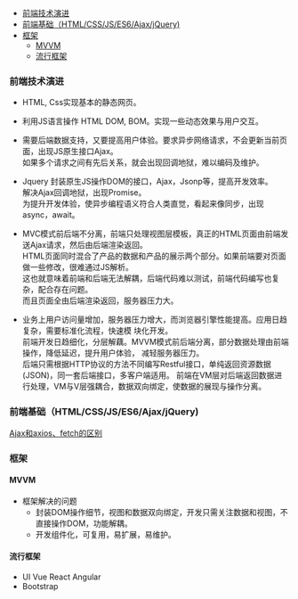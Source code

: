 
<!-- vim-markdown-toc GFM -->

- [前端技术演进](#前端技术演进)
- [前端基础（HTML/CSS/JS/ES6/Ajax/jQuery)](#前端基础htmlcssjses6ajaxjquery)
- [框架](#框架)
  - [MVVM](#mvvm)
  - [流行框架](#流行框架)

<!-- vim-markdown-toc -->



### 前端技术演进
- HTML, Css实现基本的静态网页。

- 利用JS语言操作 HTML DOM, BOM。实现一些动态效果与用户交互。

- 需要后端数据支持，又要提高用户体验。要求异步网络请求，不会更新当前页面，出现JS原生接口Ajax。  
  如果多个请求之间有先后关系，就会出现回调地狱，难以编码及维护。

- Jquery 封装原生JS操作DOM的接口，Ajax，Jsonp等，提高开发效率。  
  解决Ajax回调地狱，出现Promise。  
  为提升开发体验，使异步编程语义符合人类直觉，看起来像同步，出现async，await。

- MVC模式前后端不分离，前端只处理视图层模板，真正的HTML页面由前端发送Ajax请求，然后由后端渲染返回。  
  HTML页面同时混合了产品的数据和产品的展示两个部分。如果前端要对页面做一些修改，很难通过JS解析。  
  这也就意味着前端和后端无法解耦，后端代码难以测试，前端代码编写也复杂，配合存在问题。  
  而且页面全由后端渲染返回，服务器压力大。

- 业务上用户访问量增加，服务器压力增大，而浏览器引擎性能提高。应用日趋复杂，需要标准化流程，快速模
  块化开发。  
  前端开发日趋细化，分层解藕。MVVM模式前后端分离，部分数据处理由前端操作，降低延迟，提升用户体验，
  减轻服务器压力。  
  后端只需根据HTTP协议的方法不同编写Restful接口，单纯返回资源数据(JSON)，同一套后端接口，多客户端适用。
  前端在VM层对后端返回数据进行处理，VM与V层强耦合，数据双向绑定，使数据的展现与操作分离。
  


### 前端基础（HTML/CSS/JS/ES6/Ajax/jQuery)

[Ajax和axios、fetch的区别](https://www.jianshu.com/p/8bc48f8fde75)

### 框架


#### MVVM
- 框架解决的问题
  - 封装DOM操作细节，视图和数据双向绑定，开发只需关注数据和视图，不直接操作DOM，功能解耦。
  - 开发组件化，可复用，易扩展，易维护。


#### 流行框架
  - UI Vue React Angular
  - Bootstrap

